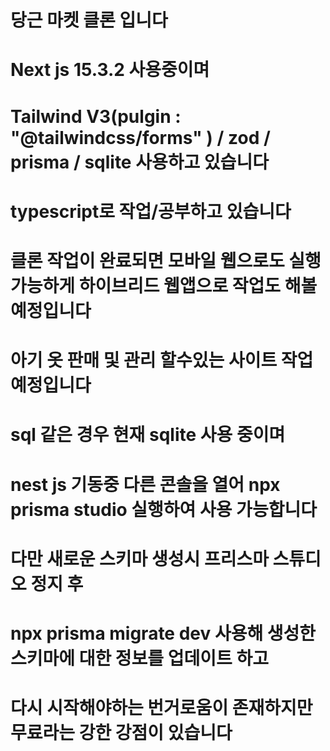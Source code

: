 # 당근 마켓 클론 입니다

#

# Next js 15.3.2 사용중이며

# Tailwind V3(pulgin : "@tailwindcss/forms" ) / zod / prisma / sqlite 사용하고 있습니다

# typescript로 작업/공부하고 있습니다

# 클론 작업이 완료되면 모바일 웹으로도 실행 가능하게 하이브리드 웹앱으로 작업도 해볼 예정입니다

# 아기 옷 판매 및 관리 할수있는 사이트 작업 예정입니다

# sql 같은 경우 현재 sqlite 사용 중이며

# nest js 기동중 다른 콘솔을 열어 npx prisma studio 실행하여 사용 가능합니다

# 다만 새로운 스키마 생성시 프리스마 스튜디오 정지 후

# npx prisma migrate dev 사용해 생성한 스키마에 대한 정보를 업데이트 하고

# 다시 시작해야하는 번거로움이 존재하지만 무료라는 강한 강점이 있습니다
